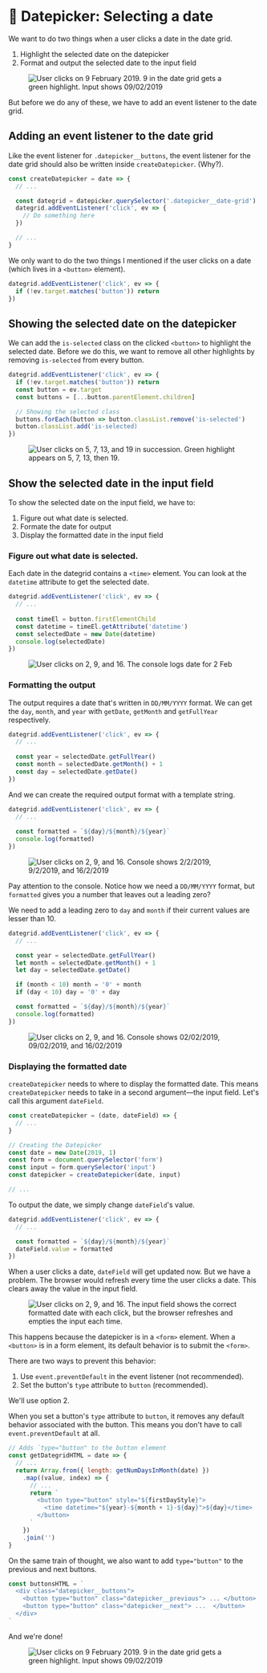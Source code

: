 # 🔨 Datepicker: Selecting a date

We want to do two things when a user clicks a date in the date grid. 

1. Highlight the selected date on the datepicker
2. Format and output the selected date to the input field

<figure><img src="../../images/components/datepicker/select-date/select-date.gif" alt="User clicks on 9 February 2019. 9 in the date grid gets a green highlight. Input shows 09/02/2019"></figure>

But before we do any of these, we have to add an event listener to the date grid. 

## Adding an event listener to the date grid

Like the event listener for `.datepicker__buttons`, the event listener for the date grid should also be written inside `createDatepicker`. (Why?). 

```js
const createDatepicker = date => {
  // ... 

  const dategrid = datepicker.querySelector('.datepicker__date-grid')
  dategrid.addEventListener('click', ev => {
    // Do something here
  })

  // ...
}
```

We only want to do the two things I mentioned if the user clicks on a date (which lives in a `<button>` element). 

```js
dategrid.addEventListener('click', ev => {
  if (!ev.target.matches('button')) return 
})
```

## Showing the selected date on the datepicker

We can add the `is-selected` class on the clicked `<button>` to highlight the selected date. Before we do this, we want to remove all other highlights by removing `is-selected` from every button. 

```js
dategrid.addEventListener('click', ev => {
  if (!ev.target.matches('button')) return
  const button = ev.target
  const buttons = [...button.parentElement.children]

  // Showing the selected class
  buttons.forEach(button => button.classList.remove('is-selected')
  button.classList.add('is-selected)  
})
```

<figure><img src="../../images/components/datepicker/select-date/selected-style.gif" alt="User clicks on 5, 7, 13, and 19 in succession. Green highlight appears on 5, 7, 13, then 19. "></figure>

## Show the selected date in the input field

To show the selected date on the input field, we have to: 

1. Figure out what date is selected. 
2. Formate the date for output 
3. Display the formatted date in the input field 

### Figure out what date is selected.

Each date in the dategrid contains a `<time>` element. You can look at the `datetime` attribute to get the selected date. 

```js
dategrid.addEventListener('click', ev => {
  // ... 
  
  const timeEl = button.firstElementChild
  const datetime = timeEl.getAttribute('datetime')
  const selectedDate = new Date(datetime) 
  console.log(selectedDate)
})
```

<figure><img src="../../images/components/datepicker/select-date/selected-date.gif" alt="User clicks on 2, 9, and 16. The console logs date for 2 Feb"></figure>

### Formatting the output

The output requires a date that's written in `DD/MM/YYYY` format. We can get the `day`, `month`, and `year` with `getDate`, `getMonth` and `getFullYear` respectively. 

```js
dategrid.addEventListener('click', ev => {
  // ... 
  
  const year = selectedDate.getFullYear()
  const month = selectedDate.getMonth() + 1
  const day = selectedDate.getDate()
})
```

And we can create the required output format with a template string. 

```js
dategrid.addEventListener('click', ev => {
  // ... 
  
  const formatted = `${day}/${month}/${year}`
  console.log(formatted)
})
```

<figure><img src="../../images/components/datepicker/select-date/select-date-format.gif" alt="User clicks on 2, 9, and 16. Console shows 2/2/2019, 9/2/2019, and 16/2/2019"></figure>

Pay attention to the console. Notice how we need a `DD/MM/YYYY` format, but `formatted` gives you a number that leaves out a leading zero? 

We need to add a leading zero to `day` and `month` if their current values are lesser than 10. 

```js
dategrid.addEventListener('click', ev => {
  // ... 

  const year = selectedDate.getFullYear()
  let month = selectedDate.getMonth() + 1
  let day = selectedDate.getDate()

  if (month < 10) month = '0' + month
  if (day < 10) day = '0' + day

  const formatted = `${day}/${month}/${year}`
  console.log(formatted)
})
```

<figure><img src="../../images/components/datepicker/select-date/select-date-format-2.gif" alt="User clicks on 2, 9, and 16. Console shows 02/02/2019, 09/02/2019, and 16/02/2019""></figure>

### Displaying the formatted date

`createDatepicker` needs to where to display the formatted date. This means `createDatepicker` needs to take in a second argument—the input field. Let's call this argument `dateField`. 

```js
const createDatepicker = (date, dateField) => {
  // ...
}

// Creating the Datepicker 
const date = new Date(2019, 1)
const form = document.querySelector('form')
const input = form.querySelector('input')
const datepicker = createDatepicker(date, input)

// ...
```

To output the date, we simply change `dateField`'s value. 

```js
dategrid.addEventListener('click', ev => {
  // ... 

  const formatted = `${day}/${month}/${year}`
  dateField.value = formatted
})
```

When a user clicks a date, `dateField` will get updated now. But we have a problem. The browser would refresh every time the user clicks a date. This clears away the value in the input field. 

<figure><img src="../../images/components/datepicker/select-date/refresh.gif" alt="User clicks on 2, 9, and 16. The input field shows the correct formatted date with each click, but the browser refreshes and empties the input each time."></figure>

This happens because the datepicker is in a `<form>` element. When a `<button>` is in a form element, its default behavior is to submit the `<form>`. 

There are two ways to prevent this behavior: 

1. Use `event.preventDefault` in the event listener (not recommended). 
2. Set the button's `type` attribute to `button` (recommended). 

We'll use option 2. 

When you set a button's `type` attribute to `button`, it removes any default behavior associated with the button. This means you don't have to call `event.preventDefault` at all. 

```js
// Adds `type="button" to the button element
const getDategridHTML = date => {
  // ... 
  return Array.from({ length: getNumDaysInMonth(date) })
    .map((value, index) => {
      // ...
      return `
        <button type="button" style="${firstDayStyle}">
          <time datetime="${year}-${month + 1}-${day}">${day}</time>
        </button>
      `
    })
    .join('')
}
```

On the same train of thought, we also want to add `type="button"` to the previous and next buttons. 

```js
const buttonsHTML = `
  <div class="datepicker__buttons">
    <button type="button" class="datepicker__previous"> ... </button>
    <button type="button" class="datepicker__next"> ...  </button>
  </div>
`
```

And we're done!

<figure><img src="../../images/components/datepicker/select-date/select-date.gif" alt="User clicks on 9 February 2019. 9 in the date grid gets a green highlight. Input shows 09/02/2019"></figure>